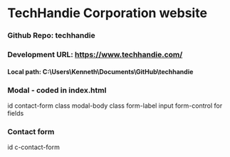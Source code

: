 # TechHandie Corporation website

### Github Repo: techhandie
### Development URL: https://www.techhandie.com/
#### Local path: C:\Users\Kenneth\Documents\GitHub\techhandie

### Modal - coded in index.html
id contact-form class modal-body
class form-label
input form-control for fields

### Contact form
id c-contact-form
